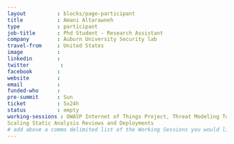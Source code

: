 ```yaml
---
layout          : blocks/page-participant
title           : Amani Altarawneh
type            : participant
job-title       : Phd Student - Research Assistant
company         : Auburn University Security lab
travel-from     : United States
image           :
linkedin        :
twitter          :
facebook        :
website         :
email           :
funded-who      :
pre-summit      : Sun
ticket          : 5x24h
status          : empty
working-sessions : OWASP Internet of Things Project, Threat Modeling Tools, Juice Shop Coding Night, Top 10 2017 - Call for Data and Weightings Discussion, A7 - Insufficient Attack Protection, Implications of Owasp Top 10 2017, Creating AppSec Teams, Threat and Vulnerability Management Playbook, Writing Security Tests, ZAP, Juice Shop Coding Day, Teaching Attacker perspective to Developers, Visit Bletchley Park, The Future of Privacy, Threat Modeling IoT Devices, OWASP Risk Rating Management Project, Women in Cyber, 	
Scaling Static Analysis Reviews and Deployments
# add above a comma delimited list of the Working Sessions you would like to attend (use the session's title)
---
```


<!-- put more details about participant here -->
